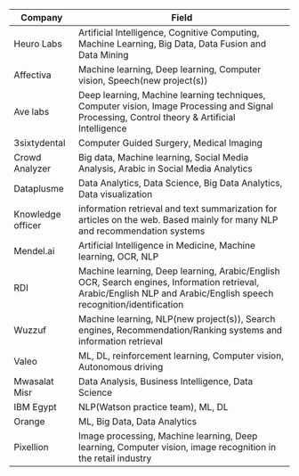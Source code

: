 | Company | Field | 
|----------|----------|
| Heuro Labs | Artificial Intelligence, Cognitive Computing, Machine Learning, Big Data, Data Fusion and Data Mining | 
| Affectiva | Machine learning, Deep learning, Computer vision, Speech(new project(s)) | 
| Ave labs | Deep learning, Machine learning techniques, Computer vision, Image Processing and Signal Processing, Control theory & Artificial Intelligence |
| 3sixtydental | Computer Guided Surgery, Medical Imaging | 
| Crowd Analyzer | Big data, Machine learning, Social Media Analysis, Arabic in Social Media Analytics | 
| Dataplusme | Data Analytics, Data Science, Big Data Analytics, Data visualization |
| Knowledge officer | information retrieval and text summarization for articles on the web. Based mainly for many NLP and recommendation systems | 
| Mendel.ai | Artificial Intelligence in Medicine, Machine learning, OCR, NLP | 
| RDI | Machine learning, Deep learning, Arabic/English OCR, Search engines, Information retrieval, Arabic/English NLP and Arabic/English speech recognition/identification |
| Wuzzuf | Machine learning, NLP(new project(s)), Search engines, Recommendation/Ranking systems and information retrieval | 
| Valeo | ML, DL, reinforcement learning, Computer vision, Autonomous driving | 
| Mwasalat Misr | Data Analysis, Business Intelligence, Data Science |
| IBM Egypt | NLP(Watson practice team), ML, DL | 
| Orange | ML, Big Data, Data Analytics | 
| Pixellion | Image processing, Machine learning, Deep learning, Computer vision, image recognition in the retail industry |
